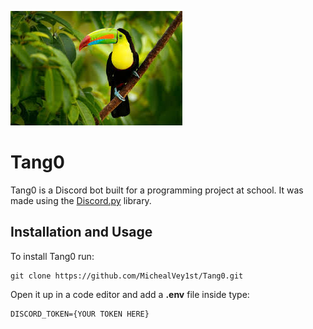 ![](toucan.jpeg)
# Tang0
Tang0 is a Discord bot built for a programming project at school. It was made using the [Discord.py](https://discordpy.readthedocs.io/en/stable/) library.

## Installation and Usage
To install Tang0 run:
```
git clone https://github.com/MichealVey1st/Tang0.git
``` 
Open it up in a code editor and add a **.env** file inside type:
```
DISCORD_TOKEN={YOUR TOKEN HERE}